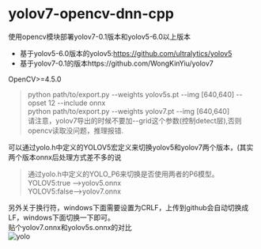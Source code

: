 # yolov7-opencv-dnn-cpp
使用opencv模块部署yolov7-0.1版本和yolov5-6.0以上版本<br>

+ 基于yolov5-6.0版本的yolov5:https://github.com/ultralytics/yolov5 <br>
+ 基于yolov7-0.1的版本https://github.com/WongKinYiu/yolov7 <br>

OpenCV>=4.5.0 <br>

> python path/to/export.py --weights yolov5s.pt --img [640,640] --opset 12 --include onnx<br>
> python path/to/export.py --weights yolov7.pt --img [640,640] <br>
请注意，yolov7导出的时候不要加--grid这个参数(控制detect层),否则opencv读取没问题，推理报错.<br>

可以通过yolo.h中定义的YOLOV5宏定义来切换yolov5和yolov7两个版本，(其实两个版本onnx后处理方式差不多的说<br>
>通过yolo.h中定义的YOLO_P6来切换是否使用两者的P6模型。<br>
> YOLOV5:true -->yolov5.onnx<br>
> YOLOV5:false-->yolov7.onnx


另外关于换行符，windows下面需要设置为CRLF，上传到github会自动切换成LF，windows下面切换一下即可。<br>
贴个yolov7.onnx和yolov5s.onnx的对比<br>
![yolo](https://user-images.githubusercontent.com/52729998/180824922-0c7dc3f9-fbda-497b-9ae3-3f299b8c0452.png)
